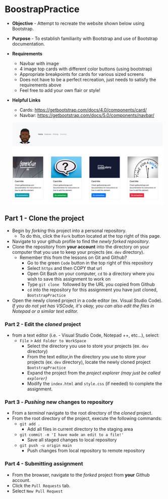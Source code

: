 # BoostrapPractice

* **Objective** - Attempt to recreate the website shown below using Bootstrap.
* **Purpose** - To establish familiarity with Bootstrap and use of Bootstrap documentation.
* **Requirements**
    * Navbar with image
    * 4 image top cards with different color buttons (using bootstrap)
    * Appropriate breakpoints for cards for various sized screens
    * Does not have to be a perfect recreation, just needs to satisfy the requirements above
    * Feel free to add your own flair or style!

* **Helpful Links** 
    * Cards: https://getbootstrap.com/docs/4.0/components/card/ 
    * Navbar: https://getbootstrap.com/docs/5.0/components/navbar/

    ![](./resources/img/bootstrap-practice-image.png)

## Part 1 - Clone the project

* Begin by _forking_ this project into a personal repository.
   * To do this, click the `Fork` button located at the top right of this page.
* Navigate to your github profile to find the _newly forked repository_.
* Clone the repository from **your account** into the directory on your computer that you use to keep your projects (ex. `dev` directory).
    - Remember this from the lessons on Git and Github?
        - Go to the green `Code` button in the top right of this repository
        - Select `https` and then COPY that url
        - Open Git Bash on your computer, `cd` to a directory where you wish to save this assignment to work on
        - Type `git clone ` followed by the URL you copied from Github
        - `cd` into the repository for this assignment you have just cloned, `BootstrapPractice`
* Open the newly cloned project in a code editor (ex. Visual Studio Code). _If you do not yet has VSCode, it's okay, you can also edit the files in Notepad or a similar text editor._

### Part 2 - Edit the _cloned_ project

* from a text editor (i.e. - Visual Studio Code, Notepad ++, etc...), select:
  * `File` > `Add Folder to WorkSpace`
    * Select the directory you use to store your projects (ex. `dev` directory) 
    * From the text editor,in the directory you use to store your projects (ex. `dev` directory), locate the newly cloned project `BootstrapPractice`
    * Expand the project from the _project explorer (may just be called `explorer`)_
    * Modify the `index.html` and `style.css` (if needed) to complete the assignment.
    

### Part 3 - _Pushing_ new changes to repository

* From a _terminal_ navigate to the root directory of the _cloned_ project.
* From the root directory of the project, execute the following commands:
    * `git add .`
        * Add all files in current directory to the staging area       
    * `git commit -m 'I have made an edit to a file!'`
        * Save all staged changes to local repository
    * `git push -u origin main`
        * Push changes from local repository to remote repository

### Part 4 - Submitting assignment

* From the browser, navigate to the _forked_ project from **your** Github account.
* Click the `Pull Requests` tab.
* Select `New Pull Request`